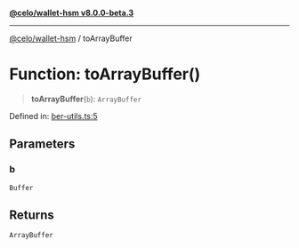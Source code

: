 [**@celo/wallet-hsm v8.0.0-beta.3**](../README.md)

***

[@celo/wallet-hsm](../README.md) / toArrayBuffer

# Function: toArrayBuffer()

> **toArrayBuffer**(`b`): `ArrayBuffer`

Defined in: [ber-utils.ts:5](https://github.com/celo-org/developer-tooling/blob/master/packages/sdk/wallets/wallet-hsm/src/ber-utils.ts#L5)

## Parameters

### b

`Buffer`

## Returns

`ArrayBuffer`
